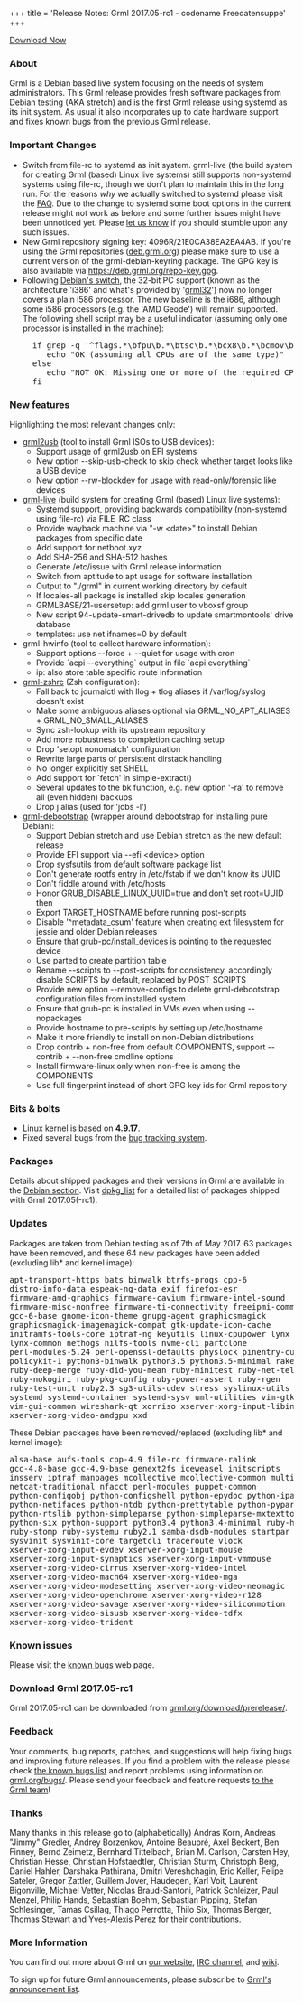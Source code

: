 +++
title = 'Release Notes: Grml 2017.05-rc1 - codename Freedatensuppe'
+++

<p><a href="/download/prerelease/">Download Now</a></p>

<h3>About</h3>

<p>Grml is a Debian based live system focusing on the needs of system administrators.
This Grml release provides fresh software packages from Debian testing (AKA stretch) and is the first Grml release using systemd as its init system.
As usual it also incorporates up to date hardware support and fixes known bugs from the previous Grml release.</p>

<h3>Important Changes</h3>

<ul>

<li>Switch from file-rc to systemd as init system.
grml-live (the build system for creating Grml (based) Linux live systems) still supports non-systemd systems using file-rc, though we don't plan to maintain this in the long run.
For the reasons <em>why</em> we actually switched to systemd please visit the <a href="/faq/#systemd">FAQ</a>.
Due to the change to systemd some boot options in the current release might not work as before and some further issues might have been unnoticed yet.
Please <a href="/bugs/">let us know</a> if you should stumble upon any such issues.</li>

<li>New Grml repository signing key: 4096R/21E0CA38EA2EA4AB.
If you're using the Grml repositories (<a href="https://deb.grml.org/">deb.grml.org</a>) please make sure to use a current version of the grml-debian-keyring package.
The GPG key is also available via <a href="https://deb.grml.org/repo-key.gpg">https://deb.grml.org/repo-key.gpg</a>.</li>

<li>Following <a href="https://www.debian.org/releases/stretch/i386/release-notes/ch-information.en.html#i386-is-now-almost-i686">Debian's switch</a>, the 32-bit PC support (known as the architecture 'i386' and what's provided by '<a href="/faq/#flavours">grml32</a>') now no longer covers a plain i586 processor.
The new baseline is the i686, although some i586 processors (e.g. the 'AMD Geode') will remain supported.
The following shell script may be a useful indicator (assuming only one processor is installed in the machine):

<pre>
  if grep -q '^flags.*\bfpu\b.*\btsc\b.*\bcx8\b.*\bcmov\b' /proc/cpuinfo; then
     echo "OK (assuming all CPUs are of the same type)"
  else
     echo "NOT OK: Missing one or more of the required CPU extensions"
  fi
</pre>
  </li>

</ul>

<h3>New features</h3>

<p>Highlighting the most relevant changes only:</p>

<ul>

<li><a href="/grml2usb/">grml2usb</a> (tool to install Grml ISOs to USB devices):

  <ul>
    <li>Support usage of grml2usb on EFI systems</li>
    <li>New option --skip-usb-check to skip check whether target looks like a USB device</li>
    <li>New option --rw-blockdev for usage with read-only/forensic like devices</li>
  </ul>
</li>

<li><a href="/grml-live/">grml-live</a> (build system for creating Grml (based) Linux live systems):

  <ul>
    <li>Systemd support, providing backwards compatibility (non-systemd using file-rc) via FILE_RC class</li>
    <li>Provide wayback machine via "-w &lt;date&gt;" to install Debian packages from specific date</li>
    <li>Add support for netboot.xyz</li>
    <li>Add SHA-256 and SHA-512 hashes</li>
    <li>Generate /etc/issue with Grml release information</li>
    <li>Switch from aptitude to apt usage for software installation</li>
    <li>Output to "./grml" in current working directory by default</li>
    <li>If locales-all package is installed skip locales generation</li>
    <li>GRMLBASE/21-usersetup: add grml user to vboxsf group</li>
    <li>New script 94-update-smart-drivedb to update smartmontools' drive database</li>
    <li>templates: use net.ifnames=0 by default</li>
  </ul>

</li>

<li>grml-hwinfo (tool to collect hardware information):

  <ul>
    <li>Support options --force + --quiet for usage with cron</li>
    <li>Provide `acpi --everything` output in file `acpi.everything`</li>
    <li>ip: also store table specific route information</li>
  </ul>

</li>

<li><a href="/zsh/">grml-zshrc</a> (Zsh configuration):

  <ul>
    <li>Fall back to journalctl with llog + tlog aliases if /var/log/syslog doesn't exist</li>
    <li>Make some ambiguous aliases optional via GRML_NO_APT_ALIASES + GRML_NO_SMALL_ALIASES</li>
    <li>Sync zsh-lookup with its upstream repository</li>
    <li>Add more robustness to completion caching setup</li>
    <li>Drop 'setopt nonomatch' configuration</li>
    <li>Rewrite large parts of persistent dirstack handling</li>
    <li>No longer explicitly set SHELL</li>
    <li>Add support for `fetch' in simple-extract()</li>
    <li>Several updates to the bk function, e.g. new option '-ra' to remove all (even hidden) backups</li>
    <li>Drop j alias (used for 'jobs -l')</li>
  </ul>

</li>

<li><a href="/grml-debootstrap/">grml-debootstrap</a> (wrapper around debootstrap for installing pure Debian):

  <ul>
    <li>Support Debian stretch and use Debian stretch as the new default release</li>
    <li>Provide EFI support via --efi &lt;device&gt; option</li>
    <li>Drop sysfsutils from default software package list</li>
    <li>Don't generate rootfs entry in /etc/fstab if we don't know its UUID</li>
    <li>Don't fiddle around with /etc/hosts</li>
    <li>Honor GRUB_DISABLE_LINUX_UUID=true and don't set root=UUID then</li>
    <li>Export TARGET_HOSTNAME before running post-scripts</li>
    <li>Disable '^metadata_csum' feature when creating ext filesystem for jessie and older Debian releases</li>
    <li>Ensure that grub-pc/install_devices is pointing to the requested device</li>
    <li>Use parted to create partition table</li>
    <li>Rename --scripts to --post-scripts for consistency, accordingly disable SCRIPTS by default, replaced by POST_SCRIPTS</li>
    <li>Provide new option --remove-configs to delete grml-debootstrap configuration files from installed system</li>
    <li>Ensure that grub-pc is installed in VMs even when using --nopackages</li>
    <li>Provide hostname to pre-scripts by setting up /etc/hostname</li>
    <li>Make it more friendly to install on non-Debian distributions</li>
    <li>Drop contrib + non-free from default COMPONENTS, support --contrib + --non-free cmdline options</li>
    <li>Install firmware-linux only when non-free is among the COMPONENTS</li>
    <li>Use full fingerprint instead of short GPG key ids for Grml repository</li>
  </ul>

</li>

</ul>

<h3>Bits &amp; bolts</h3>

<ul>
  <li>Linux kernel is based on <b>4.9.17</b>.</li>
  <li>Fixed several bugs from the <a href="https://bts.grml.org/grml/">bug tracking system</a>.</li>
</ul>

<h3>Packages</h3>

<p>Details about shipped packages and their versions in Grml are
available in the <a href="/files/#debian">Debian section</a>. Visit
<a href="/files/grml64-full_2017.05/dpkg.list">dpkg_list</a> for a
detailed list of packages shipped with Grml 2017.05(-rc1).</p>

<h3>Updates</h3>

<p>Packages are taken from Debian testing as of 7th of May 2017.
63 packages have been removed, and these 64 new packages
have been added (excluding lib* and kernel image):</p>

<pre class="rahmen">
apt-transport-https bats binwalk btrfs-progs cpp-6
distro-info-data espeak-ng-data exif firefox-esr
firmware-amd-graphics firmware-cavium firmware-intel-sound
firmware-misc-nonfree firmware-ti-connectivity freeipmi-common
gcc-6-base gnome-icon-theme gnupg-agent graphicsmagick
graphicsmagick-imagemagick-compat gtk-update-icon-cache
initramfs-tools-core iptraf-ng keyutils linux-cpupower lynx
lynx-common nethogs nilfs-tools nvme-cli partclone
perl-modules-5.24 perl-openssl-defaults physlock pinentry-curses
policykit-1 python3-binwalk python3.5 python3.5-minimal rake
ruby-deep-merge ruby-did-you-mean ruby-minitest ruby-net-telnet
ruby-nokogiri ruby-pkg-config ruby-power-assert ruby-rgen
ruby-test-unit ruby2.3 sg3-utils-udev stress syslinux-utils
systemd systemd-container systemd-sysv uml-utilities vim-gtk
vim-gui-common wireshark-qt xorriso xserver-xorg-input-libinput
xserver-xorg-video-amdgpu xxd
</pre>

<p>These Debian packages have been removed/replaced (excluding lib* and kernel image):</p>

<pre class="rahmen">
alsa-base aufs-tools cpp-4.9 file-rc firmware-ralink
gcc-4.8-base gcc-4.9-base genext2fs iceweasel initscripts
insserv iptraf manpages mcollective mcollective-common multitail
netcat-traditional nfacct perl-modules puppet-common
python-configobj python-configshell python-epydoc python-ipaddr
python-netifaces python-ntdb python-prettytable python-pyparsing
python-rtslib python-simpleparse python-simpleparse-mxtexttools
python-six python-support python3.4 python3.4-minimal ruby-hiera
ruby-stomp ruby-systemu ruby2.1 samba-dsdb-modules startpar
sysvinit sysvinit-core targetcli traceroute vlock
xserver-xorg-input-evdev xserver-xorg-input-mouse
xserver-xorg-input-synaptics xserver-xorg-input-vmmouse
xserver-xorg-video-cirrus xserver-xorg-video-intel
xserver-xorg-video-mach64 xserver-xorg-video-mga
xserver-xorg-video-modesetting xserver-xorg-video-neomagic
xserver-xorg-video-openchrome xserver-xorg-video-r128
xserver-xorg-video-savage xserver-xorg-video-siliconmotion
xserver-xorg-video-sisusb xserver-xorg-video-tdfx
xserver-xorg-video-trident
</pre>

<h3>Known issues</h3>

<p>Please visit the <a href="/bugs/known/">known bugs</a> web page.</p>

<h3>Download Grml 2017.05-rc1</h3>

<p>Grml 2017.05-rc1 can be downloaded from
<a href="/download/prerelease/">grml.org/download/prerelease/</a>.</p>

<h3>Feedback</h3>

<p>Your comments, bug reports, patches, and suggestions will help
fixing bugs and improving future releases. If you find a problem with
the release please check <a
  href="/bugs/known/">the known bugs list</a> and report problems using information on <a
  href="/bugs/">grml.org/bugs/</a>. Please send your feedback and
feature requests <a href="/contact/">to the Grml team</a>!</p>

<a name="thanks"></a>
<h3>Thanks</h3>

<p>Many thanks in this release go to (alphabetically)
Andras Korn,
Andreas &quot;Jimmy&quot; Gredler,
Andrey Borzenkov,
Antoine Beaupré,
Axel Beckert,
Ben Finney,
Bernd Zeimetz,
Bernhard Tittelbach,
Brian M. Carlson,
Carsten Hey,
Christian Hesse,
Christian Hofstaedtler,
Christian Sturm,
Christoph Berg,
Daniel Hahler,
Darshaka Pathirana,
Dmitri Vereshchagin,
Eric Keller,
Felipe Sateler,
Gregor Zattler,
Guillem Jover,
Haudegen,
Karl Voit,
Laurent Bigonville,
Michael Vetter,
Nicolas Braud-Santoni,
Patrick Schleizer,
Paul Menzel,
Philip Hands,
Sebastian Boehm,
Sebastian Pipping,
Stefan Schlesinger,
Tamas Csillag,
Thiago Perrotta,
Thilo Six,
Thomas Berger,
Thomas Stewart and
Yves-Alexis Perez
for their contributions.</p>

<h3>More Information</h3>

<p>You can find out more about Grml on <a href="/">our website</a>, <a
href="/contact/#irc">IRC channel</a>, and <a
href="https://github.com/grml/grml/wiki">wiki</a>.

<p>To sign up for future Grml announcements, please subscribe to <a
href="http://ml.grml.org/mailman/listinfo/grml-announce">Grml's
announcement list</a>.</p>
